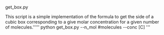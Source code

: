 get_box.py 

This script is a simple implementation of the formula to get the side of a cubic box corresponding to a give molar concentration for a given number of molecules.'''''
python get_box.py --n_mol #molecules --conc [C]
'''

